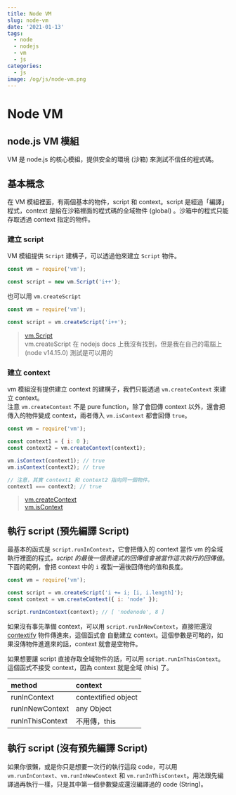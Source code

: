 ```yaml
---
title: Node VM
slug: node-vm
date: '2021-01-13'
tags:
  - node
  - nodejs
  - vm
  - js
categories:
  - js
image: /og/js/node-vm.png
---
```


# Node VM

## node.js VM 模組

VM 是 node.js 的核心模組，提供安全的環境 (沙箱) 來測試不信任的程式碼。

## 基本概念

在 VM 模組裡面，有兩個基本的物件，script 和 context。script 是經過「編譯」程式，context 是給在沙箱裡面的程式碼的全域物件 (global) 。沙箱中的程式只能存取透過 context 指定的物件。

### 建立 script

VM 模組提供 `Script` 建構子，可以透過他來建立 `Script` 物件。

```js
const vm = require('vm');

const script = new vm.Script('i++');
```

也可以用 `vm.createScript`

```js
const vm = require('vm');

const script = vm.createScript('i++');
```

> [vm.Script](https://nodejs.org/dist/latest-v14.x/docs/api/vm.html#vm_class_vm_script)  
> vm.createScript 在 nodejs docs 上我沒有找到，但是我在自己的電腦上 (node v14.15.0) 測試是可以用的

### 建立 context

vm 模組沒有提供建立 context 的建構子，我們只能透過 `vm.createContext` 來建立 context。  
注意 `vm.createContext` 不是 pure function，除了會回傳 context 以外，還會把傳入的物件變成 context，兩者傳入 `vm.isContext` 都會回傳 `true`。

```js
const vm = require('vm');

const context1 = { i: 0 };
const context2 = vm.createContext(context1);

vm.isContext(context1); // true
vm.isContext(context2); // true

// 注意，其實 context1 和 context2 指向同一個物件。
context1 === context2; // true
```

> [vm.createContext](https://nodejs.org/dist/latest-v14.x/docs/api/vm.html#vm_vm_createcontext_contextobject_options)  
> [vm.isContext](https://nodejs.org/dist/latest-v14.x/docs/api/vm.html#vm_vm_iscontext_object)

## 執行 script (預先編譯 Script)

最基本的函式是 `script.runInContext`，它會把傳入的 context 當作 vm 的全域執行裡面的程式，_script 的最後一個表達式的回傳值會被當作這次執行的回傳值_。  
下面的範例，會把 context 中的 `i` 複製一遍後回傳他的值和長度。

```js
const vm = require('vm');

const script = vm.createScript('i += i; [i, i.length]');
const context = vm.createContext({ i: 'node' });

script.runInContext(context); // [ 'nodenode', 8 ]
```

如果沒有事先準備 context，可以用 `script.runInNewContext`，直接把還沒 [contextify](https://nodejs.org/dist/latest-v14.x/docs/api/vm.html#vm_what_does_it_mean_to_contextify_an_object) 物件傳進來，這個函式會
自動建立 context。這個參數是可略的，如果沒傳物件進進來的話，context 就會是空物件。

如果想要讓 script 直接存取全域物件的話，可以用 `script.runInThisContext`。這個函式不接受 context，因為 context 就是全域 (this) 了。

| method           | context             |
| :--------------- | :------------------ |
| runInContext     | contextified object |
| runInNewContext  | any Object          |
| runInThisContext | 不用傳，this        |

## 執行 script (沒有預先編譯 Script)

如果你很懶，或是你只是想要一次行的執行這段 code，可以用 `vm.runInContext`、`vm.runInNewContext` 和 `vm.runInThisContext`。用法跟先編譯過再執行一樣，只是其中第一個參數變成還沒編譯過的 code (String)。

